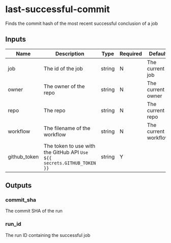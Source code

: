 # last-successful-commit

Finds the commit hash of the most recent successful conclusion of a job

## Inputs
| Name         | Description                                                            | Type   | Required | Default              |
|--------------|------------------------------------------------------------------------|--------|----------|----------------------|
| job          | The id of the job                                                      | string | N        | The current job      |
| owner        | The owner of the repo                                                  | string | N        | The current owner    |
| repo         | The repo                                                               | string | N        | The current repo     |
| workflow     | The filename of the workflow                                           | string | N        | The current workflow |
| github_token | The token to use with the GitHub API `Use ${{ secrets.GITHUB_TOKEN }}` | string | Y        |                      |


## Outputs

### commit_sha
The commit SHA of the run

### run_id
The run ID containing the successful job